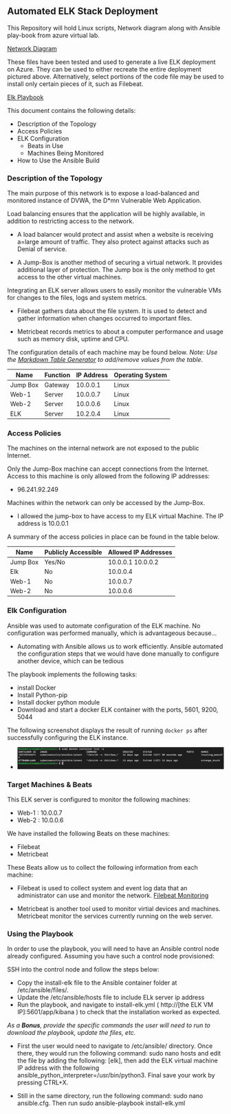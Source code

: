 ## Automated ELK Stack Deployment

This Repository will hold Linux scripts, Network diagram along with Ansible play-book from azure virtual lab. 

 [Network Diagram](https://github.com/efankam12/GWU-Cybersecurity-Project-1/blob/main/Diagrams/Topology.png)

 These files have been tested and used to generate a live ELK deployment on Azure. They can be used to either recreate the entire deployment pictured above. Alternatively, select portions of the code file may be used to install only certain pieces of it, such as Filebeat.

  [Elk Playbook](https://github.com/efankam12/GWU-Cybersecurity-Project-1/blob/main/Ansible/Install-elk.yml)

This document contains the following details:
- Description of the Topology
- Access Policies
- ELK Configuration
  - Beats in Use
  - Machines Being Monitored
- How to Use the Ansible Build


### Description of the Topology

The main purpose of this network is to expose a load-balanced and monitored instance of DVWA, the D*mn Vulnerable Web Application.

Load balancing ensures that the application will be highly available, in addition to restricting access to the network.

* A load balancer would protect and assist when a website is receiving a=large amount of traffic. They also protect against attacks such as Denial of service. 

* A Jump-Box is another method of securing a virtual network. It provides additional layer of protection. The Jump box is the only method to get access to the other virtual machines. 

Integrating an ELK server allows users to easily monitor the vulnerable VMs for changes to the files, logs and system metrics.

* Filebeat gathers data about the file system. It is used to detect and gather information when changes occurred to important files.

* Metricbeat records metrics to about a computer performance and usage such as memory disk, uptime and CPU. 

The configuration details of each machine may be found below.
_Note: Use the [Markdown Table Generator](http://www.tablesgenerator.com/markdown_tables) to add/remove values from the table_.

| Name     | Function | IP Address | Operating System |
|----------|----------|------------|------------------|
| Jump Box | Gateway  | 10.0.0.1   | Linux            |
| Web-1    | Server   | 10.0.0.7   | Linux            |
| Web-2    | Server   | 10.0.0.6   | Linux            |
| ELK      | Server   | 10.2.0.4   | Linux            |

### Access Policies

The machines on the internal network are not exposed to the public Internet. 

Only the Jump-Box machine can accept connections from the Internet. Access to this machine is only allowed from the following IP addresses:

* 96.241.92.249

Machines within the network can only be accessed by the Jump-Box.

* I allowed the jump-box to have access to my ELK virtual Machine. The IP address is 10.0.0.1

A summary of the access policies in place can be found in the table below.

| Name     | Publicly Accessible | Allowed IP Addresses |
|----------|---------------------|----------------------|
| Jump Box | Yes/No              | 10.0.0.1 10.0.0.2    |
| Elk      | No                  | 10.0.0.4             |
| Web-1    | No                  | 10.0.0.7             |
| Web-2    | No                  | 10.0.0.6             |

### Elk Configuration

Ansible was used to automate configuration of the ELK machine. No configuration was performed manually, which is advantageous because...

* Automating with Ansible allows us to work efficiently. Ansible automated the configuration steps that we would have done manually to configure another device, which can be tedious

The playbook implements the following tasks:

* install Docker
* Install Python-pip
* Install docker python module
* Download and start a docker ELK container with the ports, 5601, 9200, 5044

The following screenshot displays the result of running `docker ps` after successfully configuring the ELK instance.

* ![docker ps](https://github.com/efankam12/GWU-Cybersecurity-Project-1/blob/main/Ansible/docker%20ps.png)

### Target Machines & Beats
This ELK server is configured to monitor the following machines:

* Web-1 : 10.0.0.7
* Web-2 : 10.0.0.6

We have installed the following Beats on these machines:

* Filebeat
* Metricbeat

These Beats allow us to collect the following information from each machine:

* Filebeat is used to collect system and event log data that an administrator can use and monitor the network. [Filebeat Monitoring](https://github.com/efankam12/GWU-Cybersecurity-Project-1/blob/main/Ansible/Filebeat%20Monitoring.png)

* Metricbeat is another tool used to monitor virtial devices and machines. Metricbeat monitor the services currently running on the web server. 

### Using the Playbook
In order to use the playbook, you will need to have an Ansible control node already configured. Assuming you have such a control node provisioned: 

SSH into the control node and follow the steps below:
* Copy the install-elk file to the Ansible container folder at /etc/ansible/files/.
* Update the /etc/ansible/hosts file to include ELk server ip address
* Run the playbook, and navigate to install-elk.yml ( http://[the ELK VM IP]:5601/app/kibana ) to check that the installation worked as expected.


_As a **Bonus**, provide the specific commands the user will need to run to download the playbook, update the files, etc._

* First the user would need to navigate to /etc/ansible/ directory. Once there, they would run the following command: sudo nano hosts and edit the file by adding the following: [elk], then add the ELK virtual machine IP address with the following ansible_python_interpreter=/usr/bin/python3. Final save your work by pressing CTRL+X.

* Still in the same directory, run the following command: sudo nano ansible.cfg. Then run sudo ansible-playbook install-elk.yml
